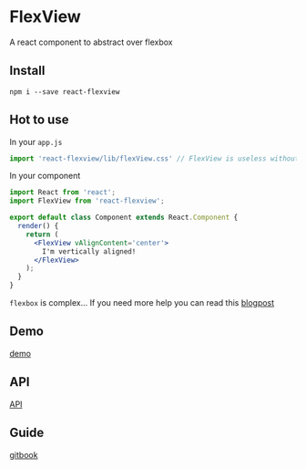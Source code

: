 # FlexView
A react component to abstract over flexbox

## Install
`npm i --save react-flexview`

## Hot to use
In your `app.js`
```js
import 'react-flexview/lib/flexView.css' // FlexView is useless without its style
```

In your component
```jsx
import React from 'react';
import FlexView from 'react-flexview';

export default class Component extends React.Component {
  render() {
    return (
      <FlexView vAlignContent='center'>
        I'm vertically aligned!
      </FlexView>
    );
  }
}
```

`flexbox` is complex... If you need more help you can read this [blogpost](https://paper.dropbox.com/doc/How-to-FlexView-gMIxUHhNX3xtRfrFE4wlK)

## Demo
[demo](http://rawgit.com/buildo/react-flexview/master/dev/build/#/)

## API
[API](https://buildo.gitbooks.io/flexview/content/docs/API-Overview.html)

## Guide
[gitbook](https://buildo.gitbooks.io/flexview/content/docs/Introduction.html)
